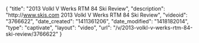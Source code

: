 {
    "title": "2013 Volkl V Werks RTM 84 Ski Review",
    "description": "http:\/\/www.skis.com 2013 Volkl V Werks RTM 84 Ski Review",
    "videoid": "3766622",
    "date_created": "1411361206",
    "date_modified": "1418182014",
    "type": "captivate",
    "layout": "video",
    "url": "\/v\/2013-volkl-v-werks-rtm-84-ski-review\/3766622"
}